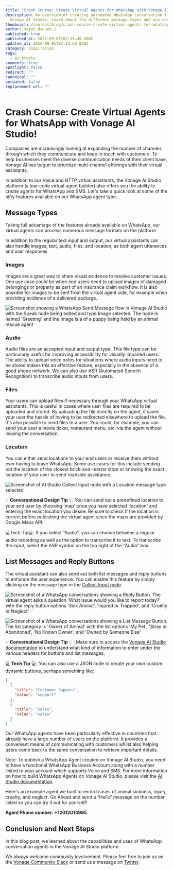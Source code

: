 ```yaml
---
title: "Crash Course: Create Virtual Agents for WhatsApp with Vonage AI Studio"
description: An overview of creating automated WhatsApp conversation flows with
  Vonage AI Studio. Learn about the different message types and use cases.
thumbnail: /content/blog/crash-course-create-virtual-agents-for-whatsapp-with-vonage-ai-studio/aistuido_whatsapp.png
author: sejal-dsouza-1
published: true
published_at: 2022-09-01T07:13:49.000Z
updated_at: 2022-09-01T07:13:50.068Z
category: inspiration
tags:
  - ai-studio
comments: true
spotlight: false
redirect: ""
canonical: ""
outdated: false
replacement_url: ""
---
```

# Crash Course: Create Virtual Agents for WhatsApp with Vonage AI Studio!

Companies are increasingly looking at expanding the number of channels through which they communicate and keep in touch with customers. To help businesses meet the diverse communication needs of their client base, Vonage AI has begun to prioritize multi-channel offerings with their virtual assistants.

In addition to our Voice and HTTP virtual assistants, the Vonage AI Studio platform (a low-code virtual agent builder) also offers you the ability to create agents for WhatsApp and SMS. Let's take a quick look at some of the nifty features available on our WhatsApp agent type.

## Message Types

Taking full advantage of the features already available on WhatsApp, our virtual agents can process numerous message formats on the platform.

In addition to the regular text input and output, our virtual assistants can also handle images, text, audio, files, and location, as both agent utterances and user responses.

### Images

Images are a great way to share visual evidence to resolve customer issues. One use case could be when end users need to upload images of damaged belongings or property as part of an insurance claim workflow. It is also possible for images to be sent from the virtual agent side, for example when providing evidence of a delivered package.

![Screenshot showing a WhatsApp Send Message flow in Vonage AI Studio with the Speak node being edited and type Image selected. The node is named 'Greeting' and the image is a of a puppy being held by an animal rescue agent](/content/blog/crash-course-create-virtual-agents-for-whatsapp-with-vonage-ai-studio/send-message-node-image-screenshot.png "Screenshot of AI Studio Send Message node with an Image message type selected")

### Audio

Audio files are an accepted input and output type. This file type can be particularly useful for improving accessibility for visually impaired users. The ability to upload voice notes for situations where audio inputs need to be stored makes this an effective feature, especially in the absence of a good phone network. We can also use ASR (Automated Speech Recognition) to transcribe audio inputs from users.

### Files

Your users can upload files if necessary through your WhatsApp virtual assistants. This is useful in cases where user files are required to be uploaded and stored. By uploading the file directly on the agent, it saves your user the hassle of having to be redirected elsewhere to upload the file. It's also possible to send files to a user. You could, for example, you can send your user a movie ticket, restaurant menu, etc. via the agent without leaving the conversation.

### Location

You can either send locations to your end users or receive them without ever having to leave WhatsApp. Some use cases for this include sending out the location of the closest brick-and-mortar store or knowing the exact location of your user to send roadside assistance.

![Screenshot of AI Studio Collect Input node with a Location message type selected](/content/blog/crash-course-create-virtual-agents-for-whatsapp-with-vonage-ai-studio/collect-input-location-screenshot.png "Screenshot of AI Studio Collect Input node with a Location message type selected")

💡 **Conversational Design Tip** 💡:  You can send out a predefined location to your end user by choosing 'map' once you have selected 'location' and entering the exact location you desire. Be sure to check if the location is correct before publishing the virtual agent since the maps are provided by Google Maps API.

💻Tech Tip💻: If you select "Audio", you can choose between a regular audio recording as well as the option to transcribe it to text. To transcribe the input, select the ASR symbol on the top right of the "Audio" box.

## List Messages and Reply Buttons

The virtual assistant can also send out both list messages and reply buttons to enhance the user experience. You can enable this feature by simply clicking on the message type in the [Collect Input node](https://studio.docs.ai.vonage.com/whatsapp-chatbot/whatsapp-chatbot/nodes/collect-input).

![Screenshot of a WhatsApp conversations showing a Reply Button. The virtual agent asks a question 'What issue would you like to report today?' with the reply button options 'Sick Animal', 'Injured or Trapped', and 'Cruelty or Neglect'](/content/blog/crash-course-create-virtual-agents-for-whatsapp-with-vonage-ai-studio/whatsapp-reply-button-screenshot.jpg "Screenshot of a WhatsApp conversations showing reply buttons")

![Screenshot of a WhatsApp conversations showing a List Message Button. The list category is 'Owner of Animal' with the list options 'My Pet', 'Stray or Abandoned', 'No Known Owner', and 'Owned by Someone Else'](/content/blog/crash-course-create-virtual-agents-for-whatsapp-with-vonage-ai-studio/whatsapp-list-message-screenshot.png "Screenshot of a WhatsApp conversations showing List Message")

💡 **Conversational Design Tip** 💡 :  Make sure to access the [Vonage AI Studio documentation](https://studio.docs.ai.vonage.com/whatsapp-chatbot/whatsapp-chatbot/nodes/collect-input) to understand what kind of information to enter under the various headers for buttons and list messages.

💻 **Tech Tip** 💻: You can also use a JSON code to create your own custom dynamic buttons, perhaps something like:

```json
[
  {
    "title": "Customer Support",
    "value": "support"
  },
  {
    "title": "Sales",
    "value": "sales"
  }
]
```

Our WhatsApp agents have been particularly effective in countries that already have a large number of users on the platform. It provides a convenient means of communicating with customers whilst also helping users come back to the same conversation to retrieve important details.

Note: To publish a WhatsApp Agent created on Vonage AI Studio, you need to have a functional WhatsApp Business Account along with a number linked to your account which supports Voice and SMS. For more information on how to build WhatsApp Agents on Vonage AI Studio, please visit the [AI Studio documentation](https://studio.docs.ai.vonage.com/whatsapp-chatbot/whatsapp-chatbot/nodes/collect-input).

Here's an example agent we built to record cases of animal sickness, injury, cruelty, and neglect. Go Ahead and send a “Hello” message on the number listed so you can try it out for yourself!

**Agent Phone number: +12012014995**

## Conclusion and Next Steps

In this blog post, we learned about the capabilities and uses of WhatsApp conversation agents in the Vonage AI Studio platform.

We always welcome community involvement. Please feel free to join us on the [Vonage Community Slack](https://developer.vonage.com/community/slack) or send us a message on [Twitter](https://twitter.com/VonageDev).